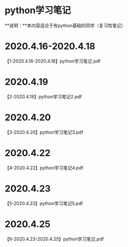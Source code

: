 # python学习笔记

**说明：**本内容适合于有python基础的同学（复习性笔记）

# 2020.4.16-2020.4.18

【1-2020.4.16-2020.4.18】python学习笔记.pdf

# 2020.4.19

【2-2020.4.19】python学习笔记2.pdf

# 2020.4.20

【3-2020.4.20】python学习笔记3.pdf

# 2020.4.22

【4-2020.4.22】python学习笔记4.pdf

# 2020.4.23

【5-2020.4.23】python学习笔记5.pdf



# 2020.4.25

【6-2020.4.23-2020.4.25】python学习笔记.pdf